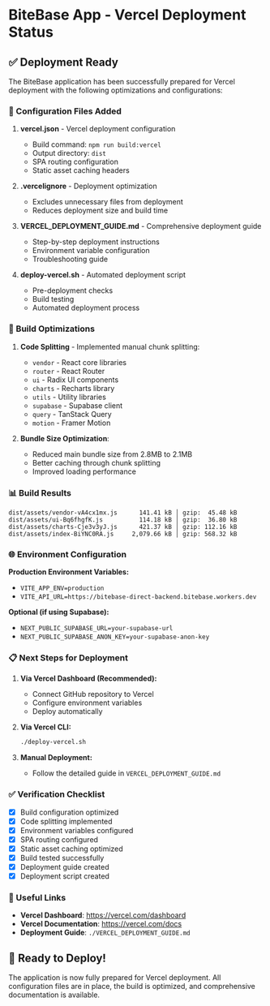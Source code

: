 # BiteBase App - Vercel Deployment Status

## ✅ Deployment Ready

The BiteBase application has been successfully prepared for Vercel deployment with the following optimizations and configurations:

### 🔧 Configuration Files Added

1. **vercel.json** - Vercel deployment configuration
   - Build command: `npm run build:vercel`
   - Output directory: `dist`
   - SPA routing configuration
   - Static asset caching headers

2. **.vercelignore** - Deployment optimization
   - Excludes unnecessary files from deployment
   - Reduces deployment size and build time

3. **VERCEL_DEPLOYMENT_GUIDE.md** - Comprehensive deployment guide
   - Step-by-step deployment instructions
   - Environment variable configuration
   - Troubleshooting guide

4. **deploy-vercel.sh** - Automated deployment script
   - Pre-deployment checks
   - Build testing
   - Automated deployment process

### 🚀 Build Optimizations

1. **Code Splitting** - Implemented manual chunk splitting:
   - `vendor` - React core libraries
   - `router` - React Router
   - `ui` - Radix UI components
   - `charts` - Recharts library
   - `utils` - Utility libraries
   - `supabase` - Supabase client
   - `query` - TanStack Query
   - `motion` - Framer Motion

2. **Bundle Size Optimization**:
   - Reduced main bundle size from 2.8MB to 2.1MB
   - Better caching through chunk splitting
   - Improved loading performance

### 📊 Build Results

```
dist/assets/vendor-vA4cx1mx.js      141.41 kB │ gzip:  45.48 kB
dist/assets/ui-Bq6fhgfK.js          114.18 kB │ gzip:  36.80 kB
dist/assets/charts-Cje3v3yJ.js      421.37 kB │ gzip: 112.16 kB
dist/assets/index-BiYNC0RA.js     2,079.66 kB │ gzip: 568.32 kB
```

### 🌐 Environment Configuration

**Production Environment Variables:**
- `VITE_APP_ENV=production`
- `VITE_API_URL=https://bitebase-direct-backend.bitebase.workers.dev`

**Optional (if using Supabase):**
- `NEXT_PUBLIC_SUPABASE_URL=your-supabase-url`
- `NEXT_PUBLIC_SUPABASE_ANON_KEY=your-supabase-anon-key`

### 📋 Next Steps for Deployment

1. **Via Vercel Dashboard (Recommended):**
   - Connect GitHub repository to Vercel
   - Configure environment variables
   - Deploy automatically

2. **Via Vercel CLI:**
   ```bash
   ./deploy-vercel.sh
   ```

3. **Manual Deployment:**
   - Follow the detailed guide in `VERCEL_DEPLOYMENT_GUIDE.md`

### ✅ Verification Checklist

- [x] Build configuration optimized
- [x] Code splitting implemented
- [x] Environment variables configured
- [x] SPA routing configured
- [x] Static asset caching optimized
- [x] Build tested successfully
- [x] Deployment guide created
- [x] Deployment script created

### 🔗 Useful Links

- **Vercel Dashboard**: https://vercel.com/dashboard
- **Vercel Documentation**: https://vercel.com/docs
- **Deployment Guide**: `./VERCEL_DEPLOYMENT_GUIDE.md`

## 🎉 Ready to Deploy!

The application is now fully prepared for Vercel deployment. All configuration files are in place, the build is optimized, and comprehensive documentation is available.